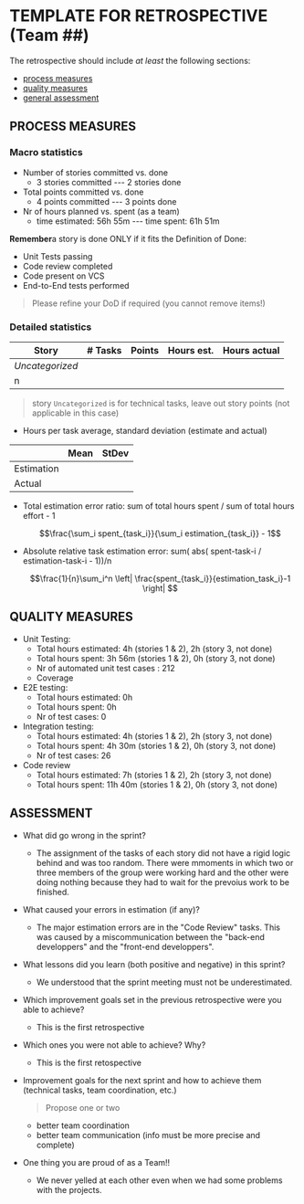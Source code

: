 TEMPLATE FOR RETROSPECTIVE (Team ##)
=====================================

The retrospective should include _at least_ the following
sections:

- [process measures](#process-measures)
- [quality measures](#quality-measures)
- [general assessment](#assessment)

## PROCESS MEASURES 

### Macro statistics

- Number of stories committed vs. done 
    - 3 stories committed --- 2 stories done
- Total points committed vs. done 
    - 4 points committed --- 3 points done
- Nr of hours planned vs. spent (as a team)
    - time estimated: 56h 55m --- time spent: 61h 51m

**Remember**a story is done ONLY if it fits the Definition of Done:
 
- Unit Tests passing
- Code review completed
- Code present on VCS
- End-to-End tests performed

> Please refine your DoD if required (you cannot remove items!) 

### Detailed statistics

| Story  | # Tasks | Points | Hours est. | Hours actual |
|--------|---------|--------|------------|--------------|
| _Uncategorized_   |         |       |            |              |
| n      |         |        |            |              |  

> story `Uncategorized` is for technical tasks, leave out story points (not applicable in this case)

- Hours per task average, standard deviation (estimate and actual)

|            | Mean | StDev |
|------------|------|-------|
| Estimation |      |       | 
| Actual     |      |       |

- Total estimation error ratio: sum of total hours spent / sum of total hours effort - 1

    $$\frac{\sum_i spent_{task_i}}{\sum_i estimation_{task_i}} - 1$$
    
- Absolute relative task estimation error: sum( abs( spent-task-i / estimation-task-i - 1))/n

    $$\frac{1}{n}\sum_i^n \left| \frac{spent_{task_i}}{estimation_task_i}-1 \right| $$
  
## QUALITY MEASURES 

- Unit Testing:
  - Total hours estimated: 4h (stories 1 & 2), 2h (story 3, not done)
  - Total hours spent: 3h 56m (stories 1 & 2), 0h (story 3, not done)
  - Nr of automated unit test cases : 212
  - Coverage
- E2E testing:
  - Total hours estimated: 0h
  - Total hours spent: 0h
  - Nr of test cases: 0
- Integration testing:
  - Total hours estimated: 4h (stories 1 & 2), 2h (story 3, not done) 
  - Total hours spent: 4h 30m (stories 1 & 2), 0h (story 3, not done)
  - Nr of test cases: 26
- Code review 
  - Total hours estimated: 7h (stories 1 & 2), 2h (story 3, not done) 
  - Total hours spent: 11h 40m (stories 1 & 2), 0h (story 3, not done)
  


## ASSESSMENT

- What did go wrong in the sprint?
    - The assignment of the tasks of each story did not have a rigid logic behind and was too random. There were mmoments in which two or three members of the group were working hard and the other were doing nothing because they had to wait for the prevoius work to be finished.

- What caused your errors in estimation (if any)?
    - The major estimation errors are in the "Code Review" tasks. This was caused by a miscommunication between the "back-end developpers" and the "front-end developpers".

- What lessons did you learn (both positive and negative) in this sprint?
    - We understood that the sprint meeting must not be underestimated.

- Which improvement goals set in the previous retrospective were you able to achieve? 
    - This is the first retrospective
  
- Which ones you were not able to achieve? Why?
    - This is the first retospective

- Improvement goals for the next sprint and how to achieve them (technical tasks, team coordination, etc.)

  > Propose one or two
  - better team coordination
  - better team communication (info must be more precise and complete)

- One thing you are proud of as a Team!!
  - We never yelled at each other even when we had some problems with the projects.